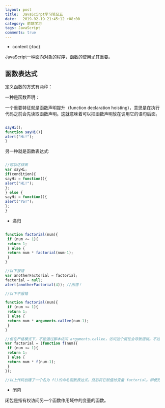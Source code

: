 ```yaml
---
layout: post
title:  JavaScirpt学习笔记五
date:   2019-02-19 21:45:12 +08:00
category: 前端学习
tags: JavaScript
comments: true
---
```


* content
{:toc}

JavaScript一种面向对象的程序，函数的使用尤其重要。








## 函数表达式

  定义函数的方式有两种：

  一种是函数声明：

  一个重要特征就是函数声明提升（function declaration hoisting），意思是在执行代码之前会先读取函数声明。这就意味着可以把函数声明放在调用它的语句后面。

  ```js

  sayHi();
function sayHi(){
 alert("Hi!");
}

  ```

  另一种就是函数表达式:

  ```js

  //可以这样做
var sayHi;
if(condition){
 sayHi = function(){
 alert("Hi!");
 };
} else {
 sayHi = function(){
 alert("Yo!");
 };
}

  ```

- 递归

```js

function factorial(num){
 if (num <= 1){
 return 1;
 } else {
 return num * factorial(num-1);
 }
}

//以下报错
var anotherFactorial = factorial;
factorial = null;
alert(anotherFactorial(4)); //出错！

//以下不报错

function factorial(num){
 if (num <= 1){
 return 1;
 } else {
 return num * arguments.callee(num-1);
 }
}

//但在严格模式下，不能通过脚本访问 arguments.callee，访问这个属性会导致错误。不过，可以使用命名函数表达式来达成相同的结果。例如：
var factorial = (function f(num){
 if (num <= 1){
 return 1;
 } else {
 return num * f(num-1);
 }
});

//以上代码创建了一个名为 f()的命名函数表达式，然后将它赋值给变量 factorial。即便把函数赋值给了另一个变量，函数的名字 f 仍然有效，所以递归调用照样能正确完成。这种方式在严格模式和非严格模式下都行得通。

```

- 闭包

闭包是指有权访问另一个函数作用域中的变量的函数。
